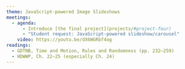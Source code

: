 ```yaml
---
theme: JavaScript-powered Image Slideshows
meetings:
  - agenda:
      - Introduce [the final project](projects/#project-four)
      - "Student request: JavaScript-powered slideshow/carousel"
    video: https://youtu.be/dX6WGRbf4og
readings:
  - GDTNB, Time and Motion, Rules and Randomness (pp. 232–259)
  - HDWWP, Ch. 22–25 (especially Ch. 24)
---
```

